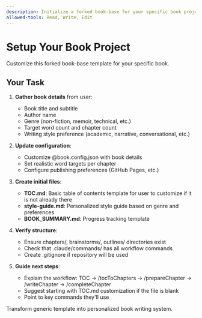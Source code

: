 ```yaml
---
description: Initialize a forked book-base for your specific book project
allowed-tools: Read, Write, Edit
---
```


# Setup Your Book Project

Customize this forked book-base template for your specific book.

## Your Task

1. **Gather book details** from user:
   - Book title and subtitle
   - Author name  
   - Genre (non-fiction, memoir, technical, etc.)
   - Target word count and chapter count
   - Writing style preference (academic, narrative, conversational, etc.)

2. **Update configuration**:
   - Customize @book.config.json with book details
   - Set realistic word targets per chapter
   - Configure publishing preferences (GitHub Pages, etc.)

3. **Create initial files**:
   - **TOC.md**: Basic table of contents template for user to customize if it is not already there
   - **style-guide.md**: Personalized style guide based on genre and preferences  
   - **BOOK_SUMMARY.md**: Progress tracking template

4. **Verify structure**:
   - Ensure chapters/, brainstorms/, outlines/ directories exist
   - Check that .claude/commands/ has all workflow commands
   - Create .gitignore if repository will be used

5. **Guide next steps**:
   - Explain the workflow: TOC → /tocToChapters → /prepareChapter → /writeChapter → /completeChapter
   - Suggest starting with TOC.md customization if the file is blank
   - Point to key commands they'll use

Transform generic template into personalized book writing system.
